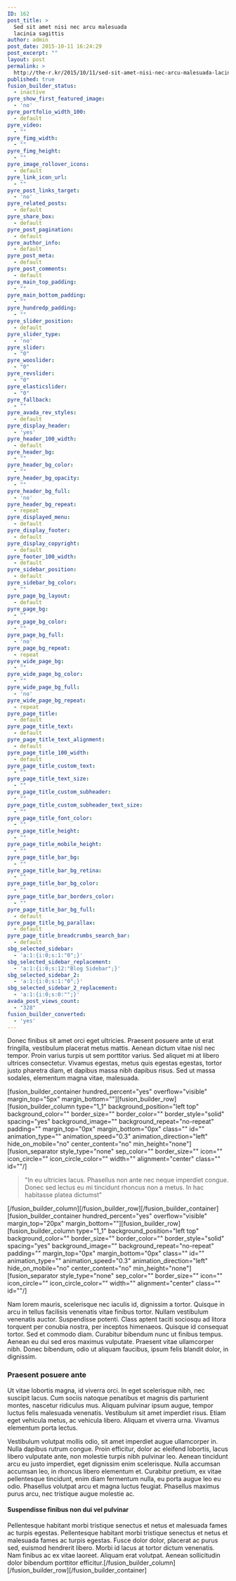 ```yaml
---
ID: 162
post_title: >
  Sed sit amet nisi nec arcu malesuada
  lacinia sagittis
author: admin
post_date: 2015-10-11 16:24:29
post_excerpt: ""
layout: post
permalink: >
  http://the-r.kr/2015/10/11/sed-sit-amet-nisi-nec-arcu-malesuada-lacinia-sagittis/
published: true
fusion_builder_status:
  - inactive
pyre_show_first_featured_image:
  - 'no'
pyre_portfolio_width_100:
  - default
pyre_video:
  - ""
pyre_fimg_width:
  - ""
pyre_fimg_height:
  - ""
pyre_image_rollover_icons:
  - default
pyre_link_icon_url:
  - ""
pyre_post_links_target:
  - 'no'
pyre_related_posts:
  - default
pyre_share_box:
  - default
pyre_post_pagination:
  - default
pyre_author_info:
  - default
pyre_post_meta:
  - default
pyre_post_comments:
  - default
pyre_main_top_padding:
  - ""
pyre_main_bottom_padding:
  - ""
pyre_hundredp_padding:
  - ""
pyre_slider_position:
  - default
pyre_slider_type:
  - 'no'
pyre_slider:
  - "0"
pyre_wooslider:
  - "0"
pyre_revslider:
  - "0"
pyre_elasticslider:
  - "0"
pyre_fallback:
  - ""
pyre_avada_rev_styles:
  - default
pyre_display_header:
  - 'yes'
pyre_header_100_width:
  - default
pyre_header_bg:
  - ""
pyre_header_bg_color:
  - ""
pyre_header_bg_opacity:
  - ""
pyre_header_bg_full:
  - 'no'
pyre_header_bg_repeat:
  - repeat
pyre_displayed_menu:
  - default
pyre_display_footer:
  - default
pyre_display_copyright:
  - default
pyre_footer_100_width:
  - default
pyre_sidebar_position:
  - default
pyre_sidebar_bg_color:
  - ""
pyre_page_bg_layout:
  - default
pyre_page_bg:
  - ""
pyre_page_bg_color:
  - ""
pyre_page_bg_full:
  - 'no'
pyre_page_bg_repeat:
  - repeat
pyre_wide_page_bg:
  - ""
pyre_wide_page_bg_color:
  - ""
pyre_wide_page_bg_full:
  - 'no'
pyre_wide_page_bg_repeat:
  - repeat
pyre_page_title:
  - default
pyre_page_title_text:
  - default
pyre_page_title_text_alignment:
  - default
pyre_page_title_100_width:
  - default
pyre_page_title_custom_text:
  - ""
pyre_page_title_text_size:
  - ""
pyre_page_title_custom_subheader:
  - ""
pyre_page_title_custom_subheader_text_size:
  - ""
pyre_page_title_font_color:
  - ""
pyre_page_title_height:
  - ""
pyre_page_title_mobile_height:
  - ""
pyre_page_title_bar_bg:
  - ""
pyre_page_title_bar_bg_retina:
  - ""
pyre_page_title_bar_bg_color:
  - ""
pyre_page_title_bar_borders_color:
  - ""
pyre_page_title_bar_bg_full:
  - default
pyre_page_title_bg_parallax:
  - default
pyre_page_title_breadcrumbs_search_bar:
  - default
sbg_selected_sidebar:
  - 'a:1:{i:0;s:1:"0";}'
sbg_selected_sidebar_replacement:
  - 'a:1:{i:0;s:12:"Blog Sidebar";}'
sbg_selected_sidebar_2:
  - 'a:1:{i:0;s:1:"0";}'
sbg_selected_sidebar_2_replacement:
  - 'a:1:{i:0;s:0:"";}'
avada_post_views_count:
  - "328"
fusion_builder_converted:
  - 'yes'
---
```

Donec finibus sit amet orci eget ultricies. Praesent posuere ante ut erat fringilla, vestibulum placerat metus mattis. Aenean dictum vitae nisl nec tempor. Proin varius turpis ut sem porttitor varius. Sed aliquet mi at libero ultrices consectetur. Vivamus egestas, metus quis egestas egestas, tortor justo pharetra diam, et dapibus massa nibh dapibus risus. Sed ut massa sodales, elementum magna vitae, malesuada.

[fusion_builder_container hundred_percent="yes" overflow="visible" margin_top="5px" margin_bottom=""][fusion_builder_row][fusion_builder_column type="1_1" background_position="left top" background_color="" border_size="" border_color="" border_style="solid" spacing="yes" background_image="" background_repeat="no-repeat" padding="" margin_top="0px" margin_bottom="0px" class="" id="" animation_type="" animation_speed="0.3" animation_direction="left" hide_on_mobile="no" center_content="no" min_height="none"][fusion_separator style_type="none"   sep_color="" border_size="" icon="" icon_circle="" icon_circle_color="" width="" alignment="center" class="" id=""/]
<blockquote>"In eu ultricies lacus. Phasellus non ante nec neque imperdiet congue. Donec sed lectus eu mi tincidunt rhoncus non a metus. In hac habitasse platea dictumst"</blockquote>
[/fusion_builder_column][/fusion_builder_row][/fusion_builder_container][fusion_builder_container hundred_percent="yes" overflow="visible" margin_top="20px" margin_bottom=""][fusion_builder_row][fusion_builder_column type="1_1" background_position="left top" background_color="" border_size="" border_color="" border_style="solid" spacing="yes" background_image="" background_repeat="no-repeat" padding="" margin_top="0px" margin_bottom="0px" class="" id="" animation_type="" animation_speed="0.3" animation_direction="left" hide_on_mobile="no" center_content="no" min_height="none"][fusion_separator style_type="none"   sep_color="" border_size="" icon="" icon_circle="" icon_circle_color="" width="" alignment="center" class="" id=""/]

Nam lorem mauris, scelerisque nec iaculis id, dignissim a tortor. Quisque in arcu in tellus facilisis venenatis vitae finibus tortor. Nullam vestibulum venenatis auctor. Suspendisse potenti. Class aptent taciti sociosqu ad litora torquent per conubia nostra, per inceptos himenaeos. Quisque id consequat tortor. Sed et commodo diam. Curabitur bibendum nunc ut finibus tempus. Aenean eu dui sed eros maximus vulputate. Praesent vitae ullamcorper nibh. Donec bibendum, odio ut aliquam faucibus, ipsum felis blandit dolor, in dignissim.
<h3>Praesent posuere ante</h3>
Ut vitae lobortis magna, id viverra orci. In eget scelerisque nibh, nec suscipit lacus. Cum sociis natoque penatibus et magnis dis parturient montes, nascetur ridiculus mus. Aliquam pulvinar ipsum augue, tempor luctus felis malesuada venenatis. Vestibulum sit amet imperdiet risus. Etiam eget vehicula metus, ac vehicula libero. Aliquam et viverra urna. Vivamus elementum porta lectus.

Vestibulum volutpat mollis odio, sit amet imperdiet augue ullamcorper in. Nulla dapibus rutrum congue. Proin efficitur, dolor ac eleifend lobortis, lacus libero vulputate ante, non molestie turpis nibh pulvinar leo. Aenean tincidunt arcu eu justo imperdiet, eget dignissim enim scelerisque. Nulla accumsan accumsan leo, in rhoncus libero elementum et. Curabitur pretium, ex vitae pellentesque tincidunt, enim diam fermentum nulla, eu porta augue leo eu odio. Phasellus volutpat arcu et magna luctus feugiat. Phasellus maximus purus arcu, nec tristique augue molestie ac.
<h4>Suspendisse finibus non dui vel pulvinar</h4>
Pellentesque habitant morbi tristique senectus et netus et malesuada fames ac turpis egestas. Pellentesque habitant morbi tristique senectus et netus et malesuada fames ac turpis egestas. Fusce dolor dolor, placerat ac purus sed, euismod hendrerit libero. Morbi id lacus at tortor dictum venenatis. Nam finibus ac ex vitae laoreet. Aliquam erat volutpat. Aenean sollicitudin dolor bibendum porttitor efficitur.[/fusion_builder_column][/fusion_builder_row][/fusion_builder_container]